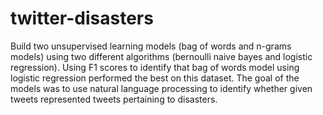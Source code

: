 # twitter-disasters
Build two unsupervised learning models (bag of words and n-grams models) using two different algorithms (bernoulli naive bayes and logistic regression). Using F1 scores to identify that bag of words model using logistic regression performed the best on this dataset. The goal of the models was to use natural language processing to identify whether given tweets represented tweets pertaining to disasters.
